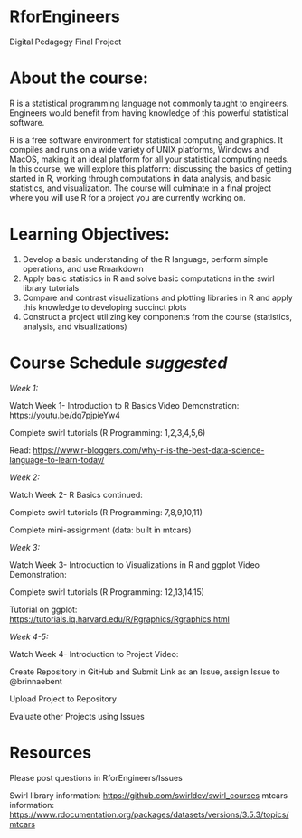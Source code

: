 # RforEngineers
Digital Pedagogy Final Project

About the course:
=================
R is a statistical programming language not commonly taught to engineers. Engineers would benefit from having knowledge of this powerful statistical software. 

R is a free software environment for statistical computing and graphics. It compiles and runs on a wide variety of UNIX platforms, Windows and MacOS, making it an ideal platform for all your statistical computing needs. In this course, we will explore this platform: discussing the basics of getting started in R, working through computations in data analysis, and basic statistics, and visualization. The course will culminate in a final project where you will use R for a project you are currently working on. 

Learning Objectives:
====================
1. Develop a basic understanding of the R language, perform simple operations, and use Rmarkdown
2. Apply basic statistics in R and solve basic computations in the swirl library tutorials
3. Compare and contrast visualizations and plotting libraries in R and apply this knowledge to developing succinct plots
4. Construct a project utilizing key components from the course (statistics, analysis, and visualizations)

Course Schedule *suggested*
===========================

*Week 1:* 


Watch Week 1- Introduction to R Basics Video Demonstration: https://youtu.be/dq7pjpieYw4

Complete swirl tutorials (R Programming: 1,2,3,4,5,6)

Read: https://www.r-bloggers.com/why-r-is-the-best-data-science-language-to-learn-today/


*Week 2:*


Watch Week 2- R Basics continued: 

Complete swirl tutorials (R Programming: 7,8,9,10,11)

Complete mini-assignment (data: built in mtcars)


*Week 3:*


Watch Week 3- Introduction to Visualizations in R and ggplot Video Demonstration:

Complete swirl tutorials (R Programming: 12,13,14,15)

Tutorial on ggplot: https://tutorials.iq.harvard.edu/R/Rgraphics/Rgraphics.html


*Week 4-5:*


Watch Week 4- Introduction to Project Video:

Create Repository in GitHub and Submit Link as an Issue, assign Issue to @brinnaebent

Upload Project to Repository

Evaluate other Projects using Issues

Resources
=========
Please post questions in RforEngineers/Issues

Swirl library information: https://github.com/swirldev/swirl_courses
mtcars information: https://www.rdocumentation.org/packages/datasets/versions/3.5.3/topics/mtcars
